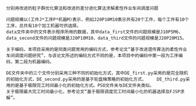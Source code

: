 	分别用改进的粒子群优化算法和改进的差分进化算法求解柔性作业车间调度问题

	问题规模以(工件J*工序P*机器M)表示，例如J20P10M10表示共有20个工件，每个工件有10个工序，总共有10个加工机器可供选择。
	data文件夹中的文件表示程序所用的数据，其中data_first文件的问题规模是J10P5M6，data_second文件的问题规模是J20P10M10，data_third文件的问题规模是J20P20M15。

	关于编码，本项目采用的是同类问题常用的编码方式，参考论文“基于改进遗传算法的柔性作业车间调度问题研究”，与该论文所述的编码方式不同的是，本项目中的编码中第一段为工序编码，第二段为机器编码。

	DE文件夹中的三个文件分别采用三种不同的初始化方式，其中DE_first.py采用的是完全随机的初始化方式，DE_second.py采用的是基于轮盘赌策略的初始化方式，	DE_third.py采用的是基于极限完工时间最小化的初始化方式。PSO文件夹与DE文件夹类似。
	关于极限最大完工时间最小化，参考论文“基于极限调度完工时间最小化的机器选择及FJSP求解”。
